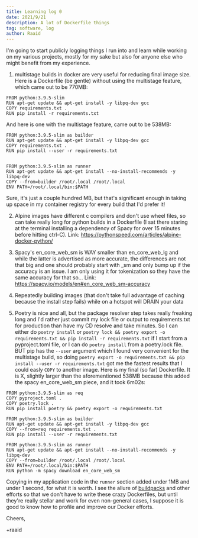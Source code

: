 ```yaml
---
title: Learning log 0
date: 2021/9/21
description: A lot of Dockerfile things
tag: software, log
author: Raaid
---
```


I'm going to start publicly logging things I run into and learn while working on my various projects, mostly for my sake but also for anyone else who might benefit from my experience.

1. multistage builds in docker are very useful for reducing final image size. Here is a Dockerfile (be gentle) without using the multistage feature, which came out to be 770MB:

```
FROM python:3.9.5-slim
RUN apt-get update && apt-get install -y libpq-dev gcc
COPY requirements.txt .
RUN pip install -r requirements.txt
```

And here is one with the multistage feature, came out to be 538MB:
```
FROM python:3.9.5-slim as builder
RUN apt-get update && apt-get install -y libpq-dev gcc
COPY requirements.txt .
RUN pip install --user -r requirements.txt


FROM python:3.9.5-slim as runner
RUN apt-get update && apt-get install --no-install-recommends -y libpq-dev
COPY --from=builder /root/.local /root/.local
ENV PATH=/root/.local/bin:$PATH
```

Sure, it's just a couple hundred MB, but that's significant enough in taking up space in my container registry for every build that I'd prefer it!

2. Alpine images have different c compilers and don't use wheel files, so can take really long for python builds in a Dockerfile (I sat there staring at the terminal installing a dependency of Spacy for over 15 minutes before hitting ctrl-C). Link: https://pythonspeed.com/articles/alpine-docker-python/

3. Spacy's en_core_web_sm is WAY smaller than en_core_web_lg and while the latter is advertised as more accurate, the differences are not that big and one should probably start with _sm and only bump up if the accuracy is an issue. I am only using it for tokenization so they have the same accuracy for that so... Link: https://spacy.io/models/en#en_core_web_sm-accuracy

4. Repeatedly building images (that don't take full advantage of caching because the install step fails) while on a hotspot will DRAIN your data

5. Poetry is nice and all, but the package resolver step takes really freaking long and I'd rather just commit my lock file or output to requirements.txt for production than have my CD resolve and take minutes. So I can either do `poetry install` or `poetry lock && poetry export -o requirements.txt && pip install -r requirements.txt` if I start from a pyproject.toml file, or I can do `poetry install` from a poetry.lock file. BUT pip has the `--user` argument which I found very convenient for the multistage build, so doing `poetry export -o requirements.txt && pip install --user -r requirements.txt` got me the fastest results that I could easly `COPY` to another image. Here is my final (so far) Dockerfile. It is X, slightly larger than the aforementioned 538MB because this added the spacy en_core_web_sm piece, and it took 6m02s:
```
FROM python:3.9.5-slim as req
COPY pyproject.toml .
COPY poetry.lock .
RUN pip install poetry && poetry export -o requirements.txt

FROM python:3.9.5-slim as builder
RUN apt-get update && apt-get install -y libpq-dev gcc
COPY --from=req requirements.txt .
RUN pip install --user -r requirements.txt

FROM python:3.9.5-slim as runner
RUN apt-get update && apt-get install --no-install-recommends -y libpq-dev
COPY --from=builder /root/.local /root/.local
ENV PATH=/root/.local/bin:$PATH
RUN python -m spacy download en_core_web_sm
```

Copying in my application code in the `runner` section added under 1MB and under 1 second, for what it is worth. I see the allure of [buildpacks](https://buildpacks.io/) and other efforts so that we don't have to write these crazy Dockerfiles, but until they're really stellar and work for even non-general cases, I suppose it is good to know how to profile and improve our Docker efforts.

Cheers,

+raaid
